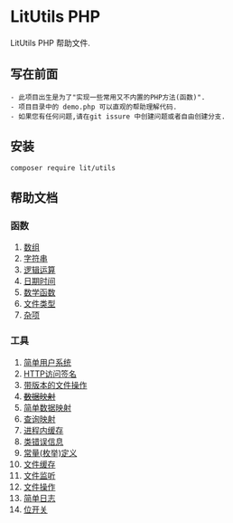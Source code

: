 LitUtils PHP
==============
LitUtils PHP 帮助文件.

## 写在前面

    - 此项目出生是为了"实现一些常用又不内置的PHP方法(函数)".
    - 项目目录中的 demo.php 可以直观的帮助理解代码.
    - 如果您有任何问题,请在git issure 中创建问题或者自由创建分支.

## 安装

```
composer require lit/utils
```

## 帮助文档

### 函数

1. [数组](doc/LiArray.md)
2. [字符串](doc/LiString.md)
3. [逻辑运算](doc/LiStructures.md)
4. [日期时间](doc/LiDate.md)
5. [数学函数](doc/LiMath.md)
6. [文件类型](doc/LiFileType.md)
7. [杂项](doc/LiSundry.md)

### 工具

1. [简单用户系统](doc/LiEasyAuth.md)
2. [HTTP访问签名](doc/LiSignature.md)
3. [带版本的文件操作](doc/LiVersionFile.md)
4. ~~[数据映射](doc/LiMapper.md)~~
5. [简单数据映射](doc/LiEasyMapper.md)
6. [查询映射](doc/LiSelector.md)
7. [进程内缓存](doc/LiTransit.md)
8. [类错误信息](doc/LiErrMsg.md)
9. [常量(枚举)定义](doc/LiConst.md)
10. [文件缓存](doc/LiFileCache.md)
11. [文件监听](doc/LiFileListen.md)
12. [文件操作](doc/LiFileOperator.md)
13. [简单日志](doc/LiLogs.md)
14. [位开关](doc/LiBitSwitch.md)
